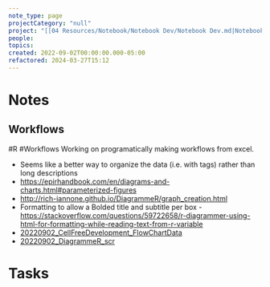 ```yaml
---
note_type: page
projectCategory: "null"
project: "[[04 Resources/Notebook/Notebook Dev/Notebook Dev.md|Notebook Dev]]"
people: 
topics: 
created: 2022-09-02T00:00:00.000-05:00
refactored: 2024-03-27T15:12
---
```

# Notes
## Workflows
#R #Workflows
Working on programatically making workflows from excel.
- Seems like a better way to organize the data (i.e. with tags) rather than long descriptions
- https://epirhandbook.com/en/diagrams-and-charts.html#parameterized-figures
- http://rich-iannone.github.io/DiagrammeR/graph_creation.html
- Formatting to allow a Bolded title and subtitle per box - https://stackoverflow.com/questions/59722658/r-diagrammer-using-html-for-formatting-while-reading-text-from-r-variable
- [20220902_CellFreeDevelopment_FlowChartData](Workflows/20220901_SourceData/20220902_CellFreeDevelopment_FlowChartData.xlsx)
- [20220902_DiagrammeR_scr](Workflows/20220901_SourceData/20220902_DiagrammeR_scr.R)

# Tasks
